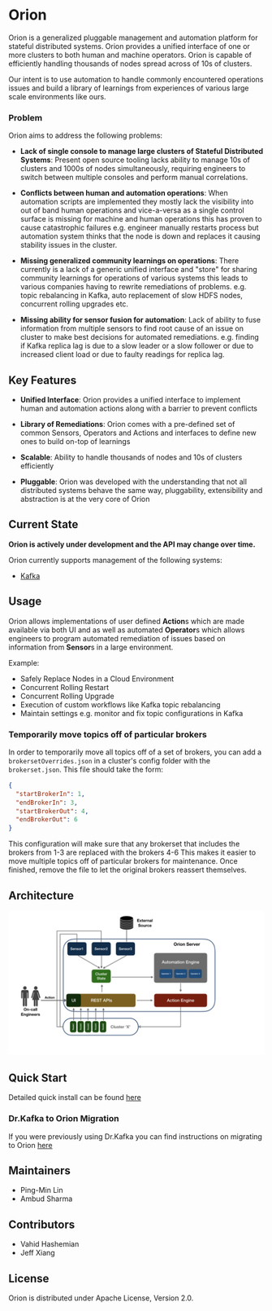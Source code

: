 # Orion
Orion is a generalized pluggable management and automation platform for stateful distributed systems. Orion provides a unified interface of one or more clusters to both human and machine operators. Orion is capable of efficiently handling thousands of nodes spread across of 10s of clusters. 

Our intent is to use automation to handle commonly encountered operations issues and build a library of learnings from experiences of various large scale environments like ours.

### Problem
Orion aims to address the following problems:
- **Lack of single console to manage large clusters of Stateful Distributed Systems**: Present open source tooling lacks ability to manage 10s of clusters and 1000s of nodes simultaneously, requiring engineers to switch between multiple consoles and perform manual correlations.


- **Conflicts between human and automation operations**: When automation scripts are implemented they mostly lack the visibility into out of band human operations and vice-a-versa as a single control surface is missing for machine and human operations this has proven to cause catastrophic failures e.g. engineer manually restarts process but automation system thinks that the node is down and replaces it causing stability issues in the cluster.


- **Missing generalized community learnings on operations**: There currently is a lack of a generic unified interface and "store" for sharing community learnings for operations of various systems this leads to various companies having to rewrite remediations of problems. e.g. topic rebalancing in Kafka, auto replacement of slow HDFS nodes, concurrent rolling upgrades etc.


- **Missing ability for sensor fusion for automation**: Lack of ability to fuse information from multiple sensors to find root cause of an issue on cluster to make best decisions for automated remediations. e.g. finding if Kafka replica lag is due to a slow leader or a slow follower or due to increased client load or due to faulty readings for replica lag.

## Key Features

- **Unified Interface**: Orion provides a unified interface to implement human and automation actions along with a barrier to prevent conflicts


- **Library of Remediations**: Orion comes with a pre-defined set of common Sensors, Operators and Actions and interfaces to define new ones to build on-top of learnings


- **Scalable**: Ability to handle thousands of nodes and 10s of clusters efficiently


- **Pluggable**: Orion was developed with the understanding that not all distributed systems behave the same way, pluggability, extensibility and abstraction is at the very core of Orion

## Current State

**Orion is actively under development and the API may change over time.**

Orion currently supports management of the following systems:
- [Kafka](docs/Kafka/README.md)

## Usage
Orion allows implementations of user defined **Action**s which are made available via both UI and as well as automated **Operator**s which allows engineers to program automated remediation of issues based on information from **Sensor**s in a large environment.

Example:
- Safely Replace Nodes in a Cloud Environment
- Concurrent Rolling Restart
- Concurrent Rolling Upgrade
- Execution of custom workflows like Kafka topic rebalancing
- Maintain settings e.g. monitor and fix topic configurations in Kafka

### Temporarily move topics off of particular brokers

In order to temporarily move all topics off of a set of brokers, you can add a `brokersetOverrides.json` in a
cluster's config folder with the `brokerset.json`.
This file should take the form:
```json
{
  "startBrokerIn": 1,
  "endBrokerIn": 3,
  "startBrokerOut": 4,
  "endBrokerOut": 6
}
```
This configuration will make sure that any brokerset that includes the brokers from 1-3 are replaced with the brokers 4-6
This makes it easier to move multiple topics off of particular brokers for maintenance. Once finished, remove the file
to let the original brokers reassert themselves.

## Architecture
![Image of Orion's Architecture](docs/images/orion-architecture.png)


## Quick Start

Detailed quick install can be found [here](docs/QuickStart.md)


### Dr.Kafka to Orion Migration
If you were previously using Dr.Kafka you can find instructions on migrating to Orion [here](docs/DrK_Migration.md)

## Maintainers

- Ping-Min Lin
- Ambud Sharma

## Contributors

- Vahid Hashemian
- Jeff Xiang

## License
Orion is distributed under Apache License, Version 2.0.
